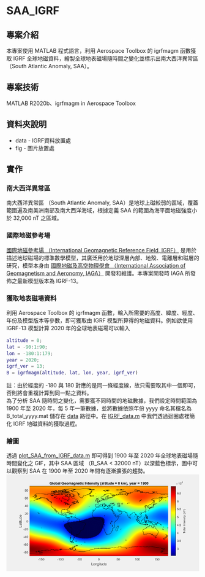 # SAA_IGRF

## 專案介紹
本專案使用 MATLAB 程式語言，利用 Aerospace Toolbox 的 igrfmagm 函數獲取 IGRF 全球地磁資料，繪製全球地表磁場隨時間之變化並標示出南大西洋異常區 （South Atlantic Anomaly, SAA）。

## 專案技術
MATLAB R2020b、igrfmagm in Aerospace Toolbox

## 資料夾說明
* data - IGRF資料放置處
* fig - 圖片放置處

## 實作
### 南大西洋異常區
南大西洋異常區 （South Atlantic Anomaly, SAA）是地球上磁較弱的區域，覆蓋範圍遍及南美洲南部及南大西洋海域，根據定義 SAA 的範圍為海平面地磁強度小於 32,000 nT 之區域。

### 國際地磁參考場
[國際地磁參考場 （International Geomagnetic Reference Field, IGRF）](https://wdc.kugi.kyoto-u.ac.jp/igrf/) 是用於描述地球磁場的標準數學模型，其廣泛用於地球深層內部、地殼、電離層和磁層的研究，模型本身由 [國際地磁及高空物理學會 （International Association of Geomagnetism and Aeronomy, IAGA）](https://www.iaga-aiga.org/) 開發和維護。本專案開發時 IAGA 所發佈之最新模型版本為 IGRF-13。  

### 獲取地表磁場資料
利用 Aerospace Toolbox 的 igrfmagm 函數，輸入所需要的高度、緯度、經度、年份及模型版本等參數，即可獲取由 IGRF 模型所算得的地磁資料。例如欲使用 IGRF-13 模型計算 2020 年的全球地表磁場可以輸入
``` MATLAB
altitude = 0;
lat = -90:1:90;
lon = -180:1:179;
year = 2020;
igrf_ver = 13;
B = igrfmagm(altitude, lat, lon, year, igrf_ver)
```
註：由於經度的 -180 與 180 對應的是同一條經度線，故只需要取其中一個即可，否則將會重複計算到同一點之資料。  
為了分析 SAA 隨時間之變化，需要獲不同時間的地磁數據，我們設定時間範圍為 1900 年至 2020 年，每 5 年一筆數據，並將數據依照年份 yyyy 命名其檔名為 B_total_yyyy.mat 儲存在 [data](./data) 路徑中。在 [IGRF_data.m](./IGRF_data.m) 中我們透過迴圈處裡簡化 IGRF 地磁資料的獲取過程。 

### 繪圖
透過 [plot_SAA_from_IGRF_data.m](./plot_SAA_from_IGRF_data.m) 即可得到 1900 年至 2020 年全球地表磁場隨時間變化之 GIF，其中 SAA 區域 （B_SAA < 32000 nT）以深藍色標示，圖中可以觀察到 SAA 在 1900 年至 2020 年間有逐漸擴張的趨勢。
![SAA from IGRF-13](./fig/SAA_from_IGRF_data.gif)
